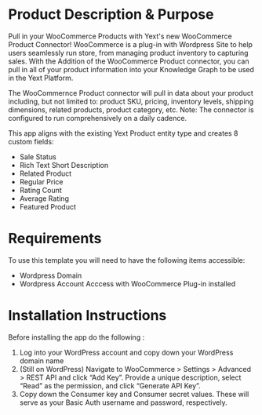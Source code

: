 # Product Description & Purpose

Pull in your WooCommerce Products with Yext's new WooCommerce Product Connector! WooCommerce is a plug-in with Wordpress Site to help users seamlessly run store, from managing product inventory to capturing sales. With the Addition of the WooCommerce Product connector, you can pull in all of your product information into your Knowledge Graph to be used in the Yext Platform.

The WooCommernce Product connector will pull in data about your product including, but not limited to: product SKU, pricing, inventory levels, shipping dimensions, related products, product category, etc. Note: The connector is configured to run comprehensively on a daily cadence.

This app aligns with the existing Yext Product entity type and creates 8 custom fields:

- Sale Status
- Rich Text Short Description
- Related Product
- Regular Price
- Rating Count
- Average Rating
- Featured Product

# Requirements

To use this template you will need to have the following items accessible:

- Wordpress Domain
- Wordpress Account Acccess with WooCommerce Plug-in installed

# Installation Instructions

Before installing the app do the following :
1. Log into your WordPress account and copy down your WordPress domain name
2. (Still on WordPress) Navigate to WooCommerce > Settings > Advanced > REST API and click “Add Key”. Provide a unique description, select “Read” as the permission, and click “Generate API Key”.
3. Copy down the Consumer key and Consumer secret values. These will serve as your Basic Auth username and password, respectively.
